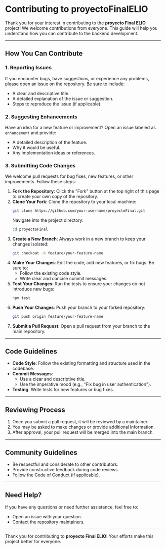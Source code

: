 # Contributing to proyectoFinalELIO

Thank you for your interest in contributing to the **proyecto Final ELIO** project! We welcome contributions from everyone. This guide will help you understand how you can contribute to the backend development.

---

## How You Can Contribute

### 1. Reporting Issues
If you encounter bugs, have suggestions, or experience any problems, please open an issue on the repository. Be sure to include:
- A clear and descriptive title.
- A detailed explanation of the issue or suggestion.
- Steps to reproduce the issue (if applicable).

### 2. Suggesting Enhancements
Have an idea for a new feature or improvement? Open an issue labeled as `enhancement` and provide:
- A detailed description of the feature.
- Why it would be useful.
- Any implementation ideas or references.

### 3. Submitting Code Changes
We welcome pull requests for bug fixes, new features, or other improvements. Follow these steps:
1. **Fork the Repository**: Click the "Fork" button at the top right of this page to create your own copy of the repository.
2. **Clone Your Fork**: Clone the repository to your local machine:
   ```bash
   git clone https://github.com/your-username/proyectoFinal.git
   ```
   Navigate into the project directory:
   ```bash
   cd proyectoFinal
   ```
3. **Create a New Branch**: Always work in a new branch to keep your changes isolated:
   ```bash
   git checkout -b feature/your-feature-name
   ```
4. **Make Your Changes**: Edit the code, add new features, or fix bugs. Be sure to:
   - Follow the existing code style.
   - Write clear and concise commit messages.
5. **Test Your Changes**: Run the tests to ensure your changes do not introduce new bugs:
   ```bash
   npm test
   ```
6. **Push Your Changes**: Push your branch to your forked repository:
   ```bash
   git push origin feature/your-feature-name
   ```
7. **Submit a Pull Request**: Open a pull request from your branch to the main repository.

---

## Code Guidelines

- **Code Style**: Follow the existing formatting and structure used in the codebase.
- **Commit Messages**:
  - Use a clear and descriptive title.
  - Use the imperative mood (e.g., "Fix bug in user authentication").
- **Testing**: Write tests for new features or bug fixes.

---

## Reviewing Process

1. Once you submit a pull request, it will be reviewed by a maintainer.
2. You may be asked to make changes or provide additional information.
3. After approval, your pull request will be merged into the main branch.

---

## Community Guidelines

- Be respectful and considerate to other contributors.
- Provide constructive feedback during code reviews.
- Follow the [Code of Conduct](CODE_OF_CONDUCT.md) (if applicable).

---

## Need Help?

If you have any questions or need further assistance, feel free to:
- Open an issue with your question.
- Contact the repository maintainers.

---

Thank you for contributing to **proyecto Final ELIO**! Your efforts make this project better for everyone.